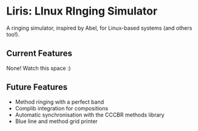 # Liris: LInux RInging Simulator

A ringing simulator, inspired by Abel, for Linux-based systems (and others too!).


## Current Features
None! Watch this space :)


## Future Features
- Method ringing with a perfect band
- Complib integration for compositions
- Automatic synchronisation with the CCCBR methods library
- Blue line and method grid printer

